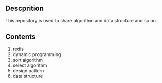 ## Descprition
This repository is used to share algorithm and data structure and so on.

## Contents
1. redis
2. dynamic programming
3. sort algorithm
4. select algorithm
5. design pattern
6. data structure
